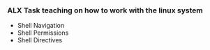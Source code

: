 ### **ALX Task teaching on how to work with the linux system**
- Shell Navigation
- Shell Permissions
- Shell Directives
